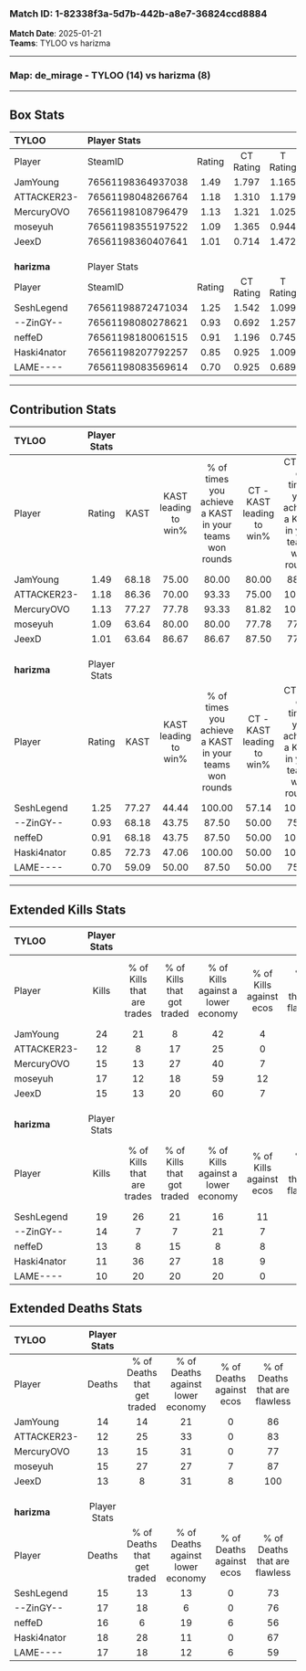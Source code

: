 ### Match ID: 1-82338f3a-5d7b-442b-a8e7-36824ccd8884  
**Match Date**: 2025-01-21  
**Teams**: TYLOO vs harizma  

---  

### **Map**: de_mirage - TYLOO (14) vs harizma (8)  
---  

## Box Stats  

| **TYLOO**   | Player Stats      |        |           |          |       |       |       |         |        |      |     |
| :- | :- | :-: | :-: | :-: | :-: | :-: | :-: | :-: | :-: | :-: | :-: |
| Player      | SteamID           | Rating | CT Rating | T Rating | KAST  |  ADR  | Kills | Assists | Deaths | K/D  | HS% |
| JamYoung    | 76561198364937038 |  1.49  |   1.797   |  1.165   | 68.18 | 101.1 |  24   |    1    |   14   | 1.71 | 70  |
| ATTACKER23- | 76561198048266764 |  1.18  |   1.310   |  1.179   | 86.36 | 82.0  |  12   |   10    |   12   | 1.00 | 58  |
| MercuryOVO  | 76561198108796479 |  1.13  |   1.321   |  1.025   | 77.27 | 67.8  |  15   |    3    |   13   | 1.15 | 60  |
| moseyuh     | 76561198355197522 |  1.09  |   1.365   |  0.944   | 63.64 | 76.3  |  17   |    3    |   15   | 1.13 | 29  |
| JeexD       | 76561198360407641 |  1.01  |   0.714   |  1.472   | 63.64 | 65.6  |  15   |    1    |   13   | 1.15 | 40  |
|             |                   |        |           |          |       |       |       |         |        |      |     |
|             |                   |        |           |          |       |       |       |         |        |      |     |
|             |                   |        |           |          |       |       |       |         |        |      |     |
| **harizma** | Player Stats      |        |           |          |       |       |       |         |        |      |     |
| Player      | SteamID           | Rating | CT Rating | T Rating | KAST  |  ADR  | Kills | Assists | Deaths | K/D  | HS% |
| SeshLegend  | 76561198872471034 |  1.25  |   1.542   |  1.099   | 77.27 | 73.0  |  19   |    2    |   15   | 1.27 | 63  |
| --ZinGY--   | 76561198080278621 |  0.93  |   0.692   |  1.257   | 68.18 | 68.3  |  14   |    4    |   17   | 0.82 | 21  |
| neffeD      | 76561198180061515 |  0.91  |   1.196   |  0.745   | 68.18 | 60.7  |  13   |    7    |   16   | 0.81 | 30  |
| Haski4nator | 76561198207792257 |  0.85  |   0.925   |  1.009   | 72.73 | 70.3  |  11   |    7    |   18   | 0.61 | 54  |
| LAME----    | 76561198083569614 |  0.70  |   0.925   |  0.689   | 59.09 | 62.8  |  10   |    6    |   17   | 0.59 | 70  |
---  

## Contribution Stats  

| **TYLOO**   | Player Stats |       |                      |                                                        |                           |                                                             |                          |                                                            |
| :- | :-: | :-: | :-: | :-: | :-: | :-: | :-: | :-: |
| Player      |    Rating    | KAST  | KAST leading to win% | % of times you achieve a KAST in your teams won rounds | CT - KAST leading to win% | CT - % of times you achieve a KAST in your teams won rounds | T - KAST leading to win% | T - % of times you achieve a KAST in your teams won rounds |
| JamYoung    |     1.49     | 68.18 |        75.00         |                         80.00                          |           80.00           |                            88.89                            |          66.67           |                           66.67                            |
| ATTACKER23- |     1.18     | 86.36 |        70.00         |                         93.33                          |           75.00           |                           100.00                            |          62.50           |                           83.33                            |
| MercuryOVO  |     1.13     | 77.27 |        77.78         |                         93.33                          |           81.82           |                           100.00                            |          71.43           |                           83.33                            |
| moseyuh     |     1.09     | 63.64 |        80.00         |                         80.00                          |           77.78           |                            77.78                            |          83.33           |                           83.33                            |
| JeexD       |     1.01     | 63.64 |        86.67         |                         86.67                          |           87.50           |                            77.78                            |          85.71           |                           100.00                           |
|             |              |       |                      |                                                        |                           |                                                             |                          |                                                            |
|             |              |       |                      |                                                        |                           |                                                             |                          |                                                            |
|             |              |       |                      |                                                        |                           |                                                             |                          |                                                            |
| **harizma** | Player Stats |       |                      |                                                        |                           |                                                             |                          |                                                            |
| Player      |    Rating    | KAST  | KAST leading to win% | % of times you achieve a KAST in your teams won rounds | CT - KAST leading to win% | CT - % of times you achieve a KAST in your teams won rounds | T - KAST leading to win% | T - % of times you achieve a KAST in your teams won rounds |
| SeshLegend  |     1.25     | 77.27 |        44.44         |                         100.00                         |           57.14           |                           100.00                            |          36.36           |                           100.00                           |
| --ZinGY--   |     0.93     | 68.18 |        43.75         |                         87.50                          |           50.00           |                            75.00                            |          40.00           |                           100.00                           |
| neffeD      |     0.91     | 68.18 |        43.75         |                         87.50                          |           50.00           |                           100.00                            |          37.50           |                           75.00                            |
| Haski4nator |     0.85     | 72.73 |        47.06         |                         100.00                         |           50.00           |                           100.00                            |          44.44           |                           100.00                           |
| LAME----    |     0.70     | 59.09 |        50.00         |                         87.50                          |           50.00           |                            75.00                            |          50.00           |                           100.00                           |
---  

## Extended Kills Stats  

| **TYLOO**   | Player Stats |                            |                            |                                    |                         |                              |                                 |                                       |                    |           |
| :- | :-: | :-: | :-: | :-: | :-: | :-: | :-: | :-: | :-: | :-: |
| Player      |    Kills     | % of Kills that are trades | % of Kills that got traded | % of Kills against a lower economy | % of Kills against ecos | % of Kills that are flawless | % of Kills that are close duels | % of Kills that are assisted by flash | Pistol Round Kills | AWP Kills |
| JamYoung    |      24      |             21             |             8              |                 42                 |            4            |              79              |                4                |                   0                   |         3          |     1     |
| ATTACKER23- |      12      |             8              |             17             |                 25                 |            0            |              50              |                8                |                  17                   |         2          |     0     |
| MercuryOVO  |      15      |             13             |             27             |                 40                 |            7            |              67              |               20                |                  20                   |         1          |     0     |
| moseyuh     |      17      |             12             |             18             |                 59                 |           12            |              71              |               12                |                   0                   |         1          |     0     |
| JeexD       |      15      |             13             |             20             |                 60                 |            7            |              60              |                7                |                   0                   |         0          |     7     |
|             |              |                            |                            |                                    |                         |                              |                                 |                                       |                    |           |
|             |              |                            |                            |                                    |                         |                              |                                 |                                       |                    |           |
|             |              |                            |                            |                                    |                         |                              |                                 |                                       |                    |           |
| **harizma** | Player Stats |                            |                            |                                    |                         |                              |                                 |                                       |                    |           |
| Player      |    Kills     | % of Kills that are trades | % of Kills that got traded | % of Kills against a lower economy | % of Kills against ecos | % of Kills that are flawless | % of Kills that are close duels | % of Kills that are assisted by flash | Pistol Round Kills | AWP Kills |
| SeshLegend  |      19      |             26             |             21             |                 16                 |           11            |             100              |                0                |                   0                   |         2          |     0     |
| --ZinGY--   |      14      |             7              |             7              |                 21                 |            7            |              86              |                7                |                   7                   |         1          |    10     |
| neffeD      |      13      |             8              |             15             |                 8                  |            8            |              54              |                8                |                   0                   |         1          |     0     |
| Haski4nator |      11      |             36             |             27             |                 18                 |            9            |             100              |                0                |                   0                   |         3          |     0     |
| LAME----    |      10      |             20             |             20             |                 20                 |            0            |              80              |                0                |                  10                   |         1          |     0     |
## Extended Deaths Stats  

| **TYLOO**   | Player Stats |                             |                                   |                          |                               |                            |                           |               |
| :- | :-: | :-: | :-: | :-: | :-: | :-: | :-: | :-: |
| Player      |    Deaths    | % of Deaths that get traded | % of Deaths against lower economy | % of Deaths against ecos | % of Deaths that are flawless | % of Deaths that are close | % of Deaths while blinded | Deaths to AWP |
| JamYoung    |      14      |             14              |                21                 |            0             |              86               |             0              |             0             |       2       |
| ATTACKER23- |      12      |             25              |                33                 |            0             |              83               |             8              |             0             |       0       |
| MercuryOVO  |      13      |             15              |                31                 |            0             |              77               |             8              |             0             |       3       |
| moseyuh     |      15      |             27              |                27                 |            7             |              87               |             0              |             7             |       2       |
| JeexD       |      13      |              8              |                31                 |            8             |              100              |             0              |             8             |       3       |
|             |              |                             |                                   |                          |                               |                            |                           |               |
|             |              |                             |                                   |                          |                               |                            |                           |               |
|             |              |                             |                                   |                          |                               |                            |                           |               |
| **harizma** | Player Stats |                             |                                   |                          |                               |                            |                           |               |
| Player      |    Deaths    | % of Deaths that get traded | % of Deaths against lower economy | % of Deaths against ecos | % of Deaths that are flawless | % of Deaths that are close | % of Deaths while blinded | Deaths to AWP |
| SeshLegend  |      15      |             13              |                13                 |            0             |              73               |             7              |             7             |       0       |
| --ZinGY--   |      17      |             18              |                 6                 |            0             |              76               |             6              |             6             |       1       |
| neffeD      |      16      |              6              |                19                 |            6             |              56               |             13             |             6             |       3       |
| Haski4nator |      18      |             28              |                11                 |            0             |              67               |             17             |             6             |       3       |
| LAME----    |      17      |             18              |                12                 |            6             |              59               |             6              |             6             |       1       |
